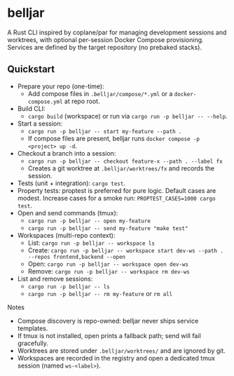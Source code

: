 # belljar

A Rust CLI inspired by coplane/par for managing development sessions and worktrees, with optional per-session Docker Compose provisioning. Services are defined by the target repository (no prebaked stacks).

## Quickstart
- Prepare your repo (one-time):
  - Add compose files in `.belljar/compose/*.yml` or a `docker-compose.yml` at repo root.
- Build CLI:
  - `cargo build` (workspace) or run via `cargo run -p belljar -- --help`.
- Start a session:
  - `cargo run -p belljar -- start my-feature --path .`
  - If compose files are present, belljar runs `docker compose -p <project> up -d`.
- Checkout a branch into a session:
  - `cargo run -p belljar -- checkout feature-x --path . --label fx`
  - Creates a git worktree at `.belljar/worktrees/fx` and records the session.
- Tests (unit + integration): `cargo test`.
- Property tests: proptest is preferred for pure logic. Default cases are modest. Increase cases for a smoke run: `PROPTEST_CASES=1000 cargo test`.
- Open and send commands (tmux):
  - `cargo run -p belljar -- open my-feature`
  - `cargo run -p belljar -- send my-feature "make test"`
- Workspaces (multi-repo context):
  - List: `cargo run -p belljar -- workspace ls`
  - Create: `cargo run -p belljar -- workspace start dev-ws --path . --repos frontend,backend --open`
  - Open: `cargo run -p belljar -- workspace open dev-ws`
  - Remove: `cargo run -p belljar -- workspace rm dev-ws`
- List and remove sessions:
  - `cargo run -p belljar -- ls`
  - `cargo run -p belljar -- rm my-feature` or `rm all`

Notes
- Compose discovery is repo-owned: belljar never ships service templates.
- If tmux is not installed, open prints a fallback path; send will fail gracefully.
- Worktrees are stored under `.belljar/worktrees/` and are ignored by git.
- Workspaces are recorded in the registry and open a dedicated tmux session (named `ws-<label>`).
